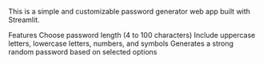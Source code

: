 This is a simple and customizable password generator web app built with Streamlit.

Features
Choose password length (4 to 100 characters)
Include uppercase letters, lowercase letters, numbers, and symbols
Generates a strong random password based on selected options
